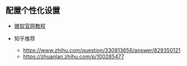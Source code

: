 ## 配置个性化设置

- [微软官网教程](https://docs.microsoft.com/zh-cn/windows/terminal/)

- 知乎推荐
	- https://www.zhihu.com/question/330813656/answer/829350121
	- https://zhuanlan.zhihu.com/p/100285477

